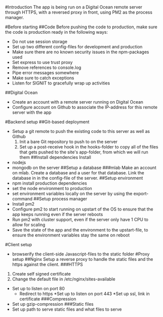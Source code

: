 #Introduction
The app is being run on a Digital Ocean remote server through HTTPS, with a reversed proxy in front, using PM2 as the process manager.

#Before starting
##Code
Before pushing the code to production, make sure the code is production ready in the following ways:
* Do not use session storage
* Set up two different config-files for development and production
* Make sure there are no known security issues in the npm-packages used
* Set express to use trust proxy
* Remove references to console.log
* Pipe error messages somewhere
* Make sure to catch exceptions
* Listen for SIGNIT to gracefully wrap up activities

##Digital Ocean
* Create an account with a remote server running on Digital Ocean
* Configure account on Github to associate the IP-address for this remote server with the app

#Backend setup
##Git-based deployment
* Setup a git remote to push the existing code to this server as well as Github
  1. Init a bare Git repository to push to on the server
  2. Set up a post-receive hook in the hooks-folder to copy all of the files that gets pushed to the site's app-folder, from which we will run them
##Install dependencies
Install
* nodejs
* mongodb
on the server
##Setup a database
###mlab
Make an account on mlab. Create a database and a user for that database. Link the database in in the config-file of the server.
##Setup environment
* npm install production dependencies
* set the node environment to production
* set environment variables locally on the server by using the export-command
##Setup process manager
* Install pm2
* Configure pm2 to start running on upstart of the OS to ensure that the app keeps running even if the server reboots
* Run pm2 with cluster support, even if the server only have 1 CPU to allow for scaling
* Save the state of the app and the environment to the upstart-file, to ensure the environment variables stay the same on reboot

#Client setup
* browserify the client-side Javascript-files to the static folder
#Proxy setup
##Nginx
Setup a reverse proxy to handle the static files and the https against the client.
###HTTPS
1. Create self signed certificate
2. Change the default file in /etc/nginx/sites-available
  * Set up to listen on port 80
      * Redirect to https
  *Set up to listen on port 443
  *Set up ssl, link in certificate
###Compression
* Set up gzip-compression
###Static files
* Set up path to serve static files and what files to serve